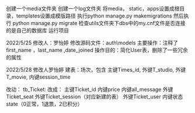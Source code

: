创建一个media文件夹
创建一个log文件夹
将media， static，apps设置成根目录，templates设置成模版路径
执行python manage.py makemigrations
然后执行 python manage.py migrate
检查utils文件夹下dbs中的my.cnf文件是否连接的是自己的数据库
运行项目

2022/5/25 修改人：罗怡婷
修改源码文件：auth\models
主要操作：注释了first_name ，last_name ,date_joined
操作目的：简化User表，删除了一些冗余的属性

2022/5/28 修改人罗怡婷
建表：场次，包含
主键Times_id,
外键T_studio,
外键T_movie,
内键session_time

改动：
tb_Ticket:
改成：
主键Ticket_id
内键price
内键all_message
外键Ticket_seat
外键Ticket_session（对应新建的表）
外键Ticket_user
内键状态state（0正常，1退票，2已积分）



